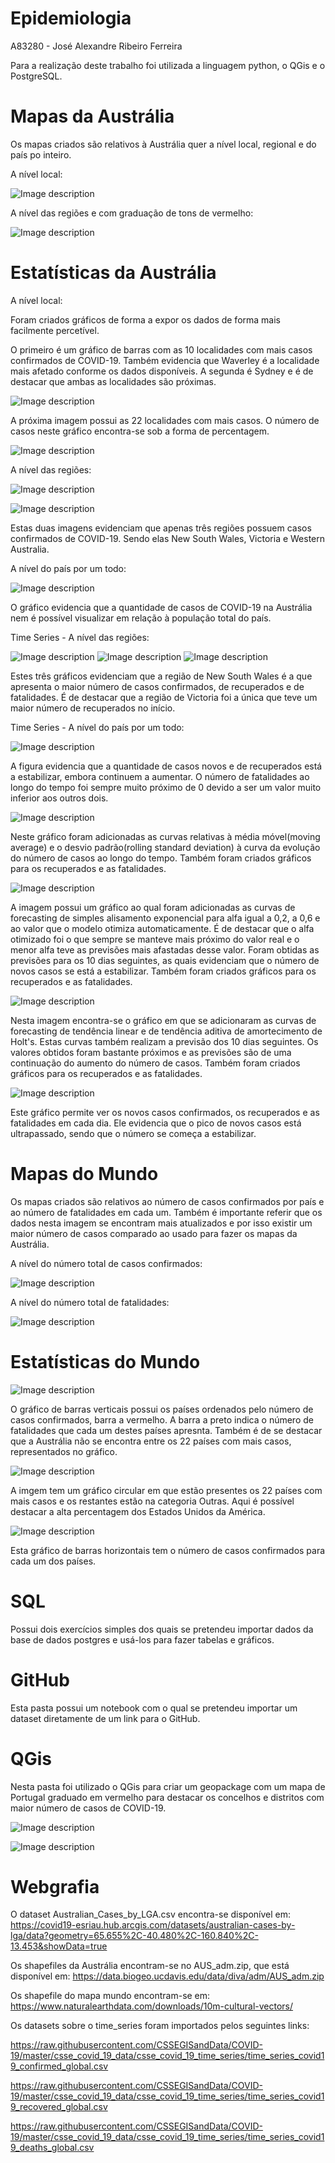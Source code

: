# Epidemiologia

A83280 - José Alexandre Ribeiro Ferreira


Para a realização deste trabalho foi utilizada a linguagem python, o QGis e o PostgreSQL.

# Mapas da Austrália

Os mapas criados são relativos à Austrália quer a nível local, regional e do país po inteiro.

A nível local:

![Image description](https://github.com/jose-alexandre98/Epidemiologia/blob/master/Austr%C3%A1lia/Imagens/Mapas/aus.png)

A nível das regiões e com graduação de tons de vermelho:

![Image description](https://github.com/jose-alexandre98/Epidemiologia/blob/master/Austr%C3%A1lia/Imagens/Mapas/aus_regions_vermelho.png)

# Estatísticas da Austrália

A nível local:

Foram criados gráficos de forma a expor os dados de forma mais facilmente percetível.

O primeiro é um gráfico de barras com as 10 localidades com mais casos confirmados de COVID-19. Também evidencia que Waverley é a localidade mais afetado conforme os dados disponíveis. A segunda é Sydney e é de destacar que ambas as localidades são próximas.

![Image description](https://github.com/jose-alexandre98/Epidemiologia/blob/master/Austr%C3%A1lia/Imagens/Estat%C3%ADsticas/Australian_Cases_Bar10.png)

A próxima imagem possui as 22 localidades com mais casos. O número de casos neste gráfico encontra-se sob a forma de percentagem.

![Image description](https://github.com/jose-alexandre98/Epidemiologia/blob/master/Austr%C3%A1lia/Imagens/Estat%C3%ADsticas/Australian_Cases_Pie22.png)

A nível das regiões:

![Image description](https://github.com/jose-alexandre98/Epidemiologia/blob/master/Austr%C3%A1lia/Imagens/Estat%C3%ADsticas/Australian_Cases_Region_Bar.png)

![Image description](https://github.com/jose-alexandre98/Epidemiologia/blob/master/Austr%C3%A1lia/Imagens/Estat%C3%ADsticas/Australian_Cases_Region_Pie.png)

Estas duas imagens evidenciam que apenas três regiões possuem casos confirmados de COVID-19. Sendo elas New South Wales, Victoria e Western Australia.

A nível do país por um todo:

![Image description](https://github.com/jose-alexandre98/Epidemiologia/blob/master/Austr%C3%A1lia/Imagens/Estat%C3%ADsticas/Australian_Cases_Country.png)

O gráfico evidencia que a quantidade de casos de COVID-19 na Austrália nem é possível visualizar em relação à população total do país.

Time Series - A nível das regiões:

![Image description](https://github.com/jose-alexandre98/Epidemiologia/blob/master/Austr%C3%A1lia/Imagens/Estat%C3%ADsticas/Australian_Cases_Region_Evolution_Confirmed.png)
![Image description](https://github.com/jose-alexandre98/Epidemiologia/blob/master/Austr%C3%A1lia/Imagens/Estat%C3%ADsticas/Australian_Cases_Region_Evolution_Recovered.png)
![Image description](https://github.com/jose-alexandre98/Epidemiologia/blob/master/Austr%C3%A1lia/Imagens/Estat%C3%ADsticas/Australian_Cases_Region_Evolution_Deaths.png)

Estes três gráficos evidenciam que a região de New South Wales é a que apresenta o maior número de casos confirmados, de recuperados e de fatalidades. É de destacar que a região de Victoria foi a única que teve um maior número de recuperados no início.

Time Series - A nível do país por um todo:

![Image description](https://github.com/jose-alexandre98/Epidemiologia/blob/master/Austr%C3%A1lia/Imagens/Estat%C3%ADsticas/Australian_Cases_Australia_Evolution.png)

A figura evidencia que a quantidade de casos novos e de recuperados está a estabilizar, embora continuem a aumentar. 
O número de fatalidades ao longo do tempo foi sempre muito próximo de 0 devido a ser um valor muito inferior aos outros dois.


![Image description](https://github.com/jose-alexandre98/Epidemiologia/blob/master/Austr%C3%A1lia/Imagens/Estat%C3%ADsticas/Australian_Cases_Australia_Evolution_Confirmed.png)

Neste gráfico foram adicionadas as curvas relativas à média móvel(moving average) e o desvio padrão(rolling standard deviation) à curva da evolução do número de casos ao longo do tempo. 
Também foram criados gráficos para os recuperados e as fatalidades.

![Image description](https://github.com/jose-alexandre98/Epidemiologia/blob/master/Austr%C3%A1lia/Imagens/Estat%C3%ADsticas/Australian_Cases_Australia_Evolution_Confirmed_Forecasting.png)

A imagem possui um gráfico ao qual foram adicionadas as curvas de forecasting de simples alisamento exponencial para alfa igual a 0,2, a 0,6 e ao valor que o modelo otimiza automaticamente. É de destacar que o alfa otimizado foi o que sempre se manteve mais próximo do valor real e o menor alfa teve as previsões mais afastadas desse valor.
Foram obtidas as previsões para os 10 dias seguintes, as quais evidenciam que o número de novos casos se está a estabilizar.
Também foram criados gráficos para os recuperados e as fatalidades.

![Image description](https://github.com/jose-alexandre98/Epidemiologia/blob/master/Austr%C3%A1lia/Imagens/Estat%C3%ADsticas/Australian_Cases_Australia_Evolution_Confirmed_Forecasting_Model.png)

Nesta imagem encontra-se o gráfico em que se adicionaram as curvas de forecasting de tendência linear e de tendência aditiva de amortecimento de Holt's. Estas curvas também realizam a previsão dos 10 dias seguintes. Os valores obtidos foram bastante próximos e as previsões são de uma continuação do aumento do número de casos.
Também foram criados gráficos para os recuperados e as fatalidades.

![Image description](https://github.com/jose-alexandre98/Epidemiologia/blob/master/Austr%C3%A1lia/Imagens/Estat%C3%ADsticas/Australian_Cases_Australia_New.png)

Este gráfico permite ver os novos casos confirmados, os recuperados e as fatalidades em cada dia. Ele evidencia que o pico de novos casos está ultrapassado, sendo que o número se começa a estabilizar.


# Mapas do Mundo

Os mapas criados são relativos ao número de casos confirmados por país e ao número de fatalidades em cada um.
Também é importante referir que os dados nesta imagem se encontram mais atualizados e por isso existir um maior número de casos comparado ao usado para fazer os mapas da Austrália.

A nível do número total de casos confirmados:

![Image description](https://github.com/jose-alexandre98/Epidemiologia/blob/master/Mundo/Imagens/Mapas/world_vermelho_total.png)

A nível do número total de fatalidades:

![Image description](https://github.com/jose-alexandre98/Epidemiologia/blob/master/Mundo/Imagens/Mapas/world_preto_total.png)

# Estatísticas do Mundo


![Image description](https://github.com/jose-alexandre98/Epidemiologia/blob/master/Mundo/Imagens/Estat%C3%ADsticas/World_Cases_Bar22.png)

O gráfico de barras verticais possui os países ordenados pelo número de casos confirmados, barra a vermelho. A barra a preto indica o número de fatalidades que cada um destes países apresnta. Também é de se destacar que a Austrália não se encontra entre os 22 países com mais casos, representados no gráfico.

![Image description](https://github.com/jose-alexandre98/Epidemiologia/blob/master/Mundo/Imagens/Estat%C3%ADsticas/World_Cases_Pie10.png)

A imgem tem um gráfico circular em que estão presentes os 22 países com mais casos e os restantes estão na categoria Outras. Aqui é possível destacar a alta percentagem dos Estados Unidos da América. 

![Image description](https://github.com/jose-alexandre98/Epidemiologia/blob/master/Mundo/Imagens/Estat%C3%ADsticas/World_Cases_Barh22.png)

Esta gráfico de barras horizontais tem o número de casos confirmados para cada um dos países.

# SQL

Possui dois exercícios simples dos quais se pretendeu importar dados da base de dados postgres e usá-los para fazer tabelas e gráficos.

# GitHub

Esta pasta possui um notebook com o qual se pretendeu importar um dataset diretamente de um link para o GitHub.

# QGis

Nesta pasta foi utilizado o QGis para criar um geopackage com um mapa de Portugal graduado em vermelho para destacar os concelhos e distritos com maior número de casos de COVID-19.

![Image description](https://github.com/jose-alexandre98/Epidemiologia/blob/master/QGis/Imagens/portugal_vermelho_concelhos.png)


![Image description](https://github.com/jose-alexandre98/Epidemiologia/blob/master/QGis/Imagens/portugal_vermelho_distritos.png)


# Webgrafia

O dataset Australian_Cases_by_LGA.csv encontra-se disponível em: https://covid19-esriau.hub.arcgis.com/datasets/australian-cases-by-lga/data?geometry=65.655%2C-40.480%2C-160.840%2C-13.453&showData=true

Os shapefiles da Austrália encontram-se no AUS_adm.zip, que está disponível em: https://data.biogeo.ucdavis.edu/data/diva/adm/AUS_adm.zip

Os shapefile do mapa mundo encontram-se em: https://www.naturalearthdata.com/downloads/10m-cultural-vectors/

Os datasets sobre o time_series foram importados pelos seguintes links:

https://raw.githubusercontent.com/CSSEGISandData/COVID-19/master/csse_covid_19_data/csse_covid_19_time_series/time_series_covid19_confirmed_global.csv

https://raw.githubusercontent.com/CSSEGISandData/COVID-19/master/csse_covid_19_data/csse_covid_19_time_series/time_series_covid19_recovered_global.csv

https://raw.githubusercontent.com/CSSEGISandData/COVID-19/master/csse_covid_19_data/csse_covid_19_time_series/time_series_covid19_deaths_global.csv

